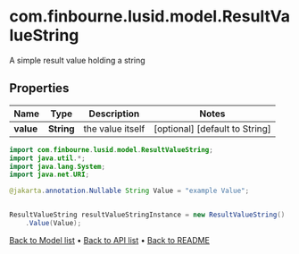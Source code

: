 # com.finbourne.lusid.model.ResultValueString
A simple result value holding a string

## Properties

Name | Type | Description | Notes
------------ | ------------- | ------------- | -------------
**value** | **String** | the value itself | [optional] [default to String]

```java
import com.finbourne.lusid.model.ResultValueString;
import java.util.*;
import java.lang.System;
import java.net.URI;

@jakarta.annotation.Nullable String Value = "example Value";


ResultValueString resultValueStringInstance = new ResultValueString()
    .Value(Value);
```


[Back to Model list](../README.md#documentation-for-models) &#8226; [Back to API list](../README.md#documentation-for-api-endpoints) &#8226; [Back to README](../README.md)
